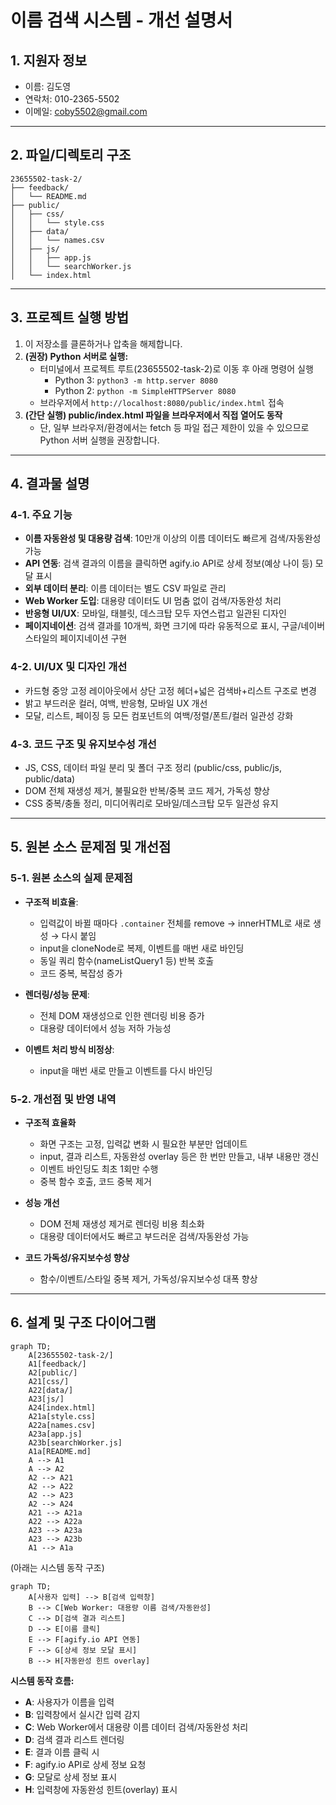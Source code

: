 # 이름 검색 시스템 - 개선 설명서

## 1. 지원자 정보
- 이름: 김도영
- 연락처: 010-2365-5502
- 이메일: coby5502@gmail.com

---

## 2. 파일/디렉토리 구조

```
23655502-task-2/
├── feedback/
│   └── README.md
├── public/
│   ├── css/
│   │   └── style.css
│   ├── data/
│   │   └── names.csv
│   ├── js/
│   │   ├── app.js
│   │   └── searchWorker.js
│   └── index.html
```

---

## 3. 프로젝트 실행 방법

1. 이 저장소를 클론하거나 압축을 해제합니다.
2. **(권장) Python 서버로 실행:**
   - 터미널에서 프로젝트 루트(23655502-task-2)로 이동 후 아래 명령어 실행
     - Python 3: `python3 -m http.server 8080`
     - Python 2: `python -m SimpleHTTPServer 8080`
   - 브라우저에서 `http://localhost:8080/public/index.html` 접속
3. **(간단 실행) public/index.html 파일을 브라우저에서 직접 열어도 동작**
   - 단, 일부 브라우저/환경에서는 fetch 등 파일 접근 제한이 있을 수 있으므로 Python 서버 실행을 권장합니다.

---

## 4. 결과물 설명
### 4-1. 주요 기능
- **이름 자동완성 및 대용량 검색**: 10만개 이상의 이름 데이터도 빠르게 검색/자동완성 가능
- **API 연동**: 검색 결과의 이름을 클릭하면 agify.io API로 상세 정보(예상 나이 등) 모달 표시
- **외부 데이터 분리**: 이름 데이터는 별도 CSV 파일로 관리
- **Web Worker 도입**: 대용량 데이터도 UI 멈춤 없이 검색/자동완성 처리
- **반응형 UI/UX**: 모바일, 태블릿, 데스크탑 모두 자연스럽고 일관된 디자인
- **페이지네이션**: 검색 결과를 10개씩, 화면 크기에 따라 유동적으로 표시, 구글/네이버 스타일의 페이지네이션 구현

### 4-2. UI/UX 및 디자인 개선
- 카드형 중앙 고정 레이아웃에서 상단 고정 헤더+넓은 검색바+리스트 구조로 변경
- 밝고 부드러운 컬러, 여백, 반응형, 모바일 UX 개선
- 모달, 리스트, 페이징 등 모든 컴포넌트의 여백/정렬/폰트/컬러 일관성 강화

### 4-3. 코드 구조 및 유지보수성 개선
- JS, CSS, 데이터 파일 분리 및 폴더 구조 정리 (public/css, public/js, public/data)
- DOM 전체 재생성 제거, 불필요한 반복/중복 코드 제거, 가독성 향상
- CSS 중복/충돌 정리, 미디어쿼리로 모바일/데스크탑 모두 일관성 유지

---

## 5. 원본 소스 문제점 및 개선점

### 5-1. 원본 소스의 실제 문제점
- **구조적 비효율**:
  - 입력값이 바뀔 때마다 `.container` 전체를 remove → innerHTML로 새로 생성 → 다시 붙임
  - input을 cloneNode로 복제, 이벤트를 매번 새로 바인딩
  - 동일 쿼리 함수(nameListQuery1 등) 반복 호출
  - 코드 중복, 복잡성 증가

- **렌더링/성능 문제**:
  - 전체 DOM 재생성으로 인한 렌더링 비용 증가
  - 대용량 데이터에서 성능 저하 가능성

- **이벤트 처리 방식 비정상**:
  - input을 매번 새로 만들고 이벤트를 다시 바인딩

### 5-2. 개선점 및 반영 내역
- **구조적 효율화**
  - 화면 구조는 고정, 입력값 변화 시 필요한 부분만 업데이트
  - input, 결과 리스트, 자동완성 overlay 등은 한 번만 만들고, 내부 내용만 갱신
  - 이벤트 바인딩도 최초 1회만 수행
  - 중복 함수 호출, 코드 중복 제거

- **성능 개선**
  - DOM 전체 재생성 제거로 렌더링 비용 최소화
  - 대용량 데이터에서도 빠르고 부드러운 검색/자동완성 가능

- **코드 가독성/유지보수성 향상**
  - 함수/이벤트/스타일 중복 제거, 가독성/유지보수성 대폭 향상

---

## 6. 설계 및 구조 다이어그램

```mermaid
graph TD;
    A[23655502-task-2/]
    A1[feedback/]
    A2[public/]
    A21[css/]
    A22[data/]
    A23[js/]
    A24[index.html]
    A21a[style.css]
    A22a[names.csv]
    A23a[app.js]
    A23b[searchWorker.js]
    A1a[README.md]
    A --> A1
    A --> A2
    A2 --> A21
    A2 --> A22
    A2 --> A23
    A2 --> A24
    A21 --> A21a
    A22 --> A22a
    A23 --> A23a
    A23 --> A23b
    A1 --> A1a
```

(아래는 시스템 동작 구조)

```mermaid
graph TD;
    A[사용자 입력] --> B[검색 입력창]
    B --> C[Web Worker: 대용량 이름 검색/자동완성]
    C --> D[검색 결과 리스트]
    D --> E[이름 클릭]
    E --> F[agify.io API 연동]
    F --> G[상세 정보 모달 표시]
    B --> H[자동완성 힌트 overlay]
```

**시스템 동작 흐름:**
- **A**: 사용자가 이름을 입력
- **B**: 입력창에서 실시간 입력 감지
- **C**: Web Worker에서 대용량 이름 데이터 검색/자동완성 처리
- **D**: 검색 결과 리스트 렌더링
- **E**: 결과 이름 클릭 시
- **F**: agify.io API로 상세 정보 요청
- **G**: 모달로 상세 정보 표시
- **H**: 입력창에 자동완성 힌트(overlay) 표시